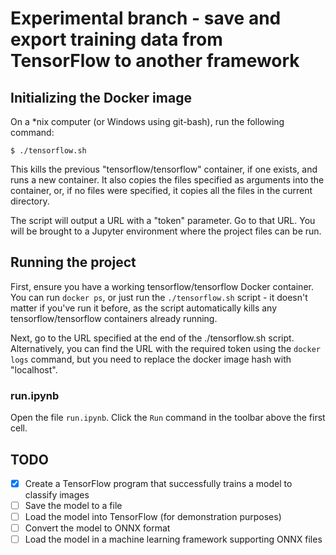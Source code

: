# Experimental branch - save and export training data from TensorFlow to another framework

## Initializing the Docker image

On a \*nix computer (or Windows using git-bash), run the following command:

```
$ ./tensorflow.sh
```

This kills the previous "tensorflow/tensorflow" container, if one exists, and
runs a new container. It also copies the files specified as arguments into the
container, or, if no files were specified, it copies all the files in the
current directory.

The script will output a URL with a "token" parameter. Go to that URL. You will
be brought to a Jupyter environment where the project files can be run.

## Running the project

First, ensure you have a working tensorflow/tensorflow Docker container. You 
can run `docker ps`, or just run the `./tensorflow.sh` script - it doesn't
matter if you've run it before, as the script automatically kills any
tensorflow/tensorflow containers already running.

Next, go to the URL specified at the end of the ./tensorflow.sh script.
Alternatively, you can find the URL with the required token using the
`docker logs` command, but you need to replace the docker image hash with
"localhost".

### run.ipynb

Open the file `run.ipynb`. Click the `Run` command in the toolbar above the
first cell.

## TODO

- [x] Create a TensorFlow program that successfully trains a model to classify
  images
- [ ] Save the model to a file
- [ ] Load the model into TensorFlow (for demonstration purposes)
- [ ] Convert the model to ONNX format
- [ ] Load the model in a machine learning framework supporting ONNX files
